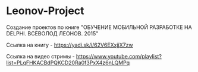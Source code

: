 # Leonov-Project
Создание проектов по книге "ОБУЧЕНИЕ МОБИЛЬНОЙ РАЗРАБОТКЕ НА DELPHI. ВСЕВОЛОД ЛЕОНОВ. 2015"

Ссылка на книгу - https://yadi.sk/i/62V6EXxjjX7zw

Ссылка на видео стримы - https://www.youtube.com/playlist?list=PLqFHKACBdPQKCD20Ra0f3PxX4z6nLQMPq
